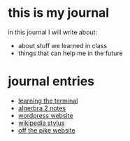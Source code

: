 # this is my journal 

in this journal I will write about:
- about stuff we learned in class 
- things that can help me in the future

# journal entries
-  [learning the terminal](entries/terminal.md)
-  [algerbra 2 notes](entries/math.md) 
-  [wordpress website](entries/wordpress.md)
-  [wikipedia stylus](entries/stylus.md)
-  [off the pike website](entries/off_the_pike.md)
